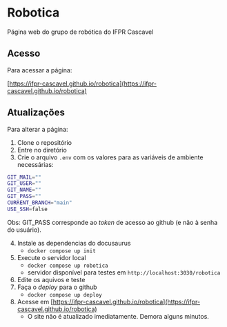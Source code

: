 # Robotica
Página web do grupo de robótica do IFPR Cascavel

## Acesso

Para acessar a página:

[https://ifpr-cascavel.github.io/robotica](https://ifpr-cascavel.github.io/robotica)

## Atualizações

Para alterar a página:

1. Clone o repositório
2. Entre no diretório
3. Crie o arquivo `.env` com os valores para as variáveis de ambiente necessárias:
```bash
GIT_MAIL=""
GIT_USER=""
GIT_NAME=""
GIT_PASS=""
CURRENT_BRANCH="main"
USE_SSH=false
```

Obs: GIT_PASS corresponde ao *token* de acesso ao github (e não à senha do usuário). 

4. Instale as dependencias do docusaurus
    - `docker compose up init`
5. Execute o servidor local
    - `docker compose up robotica`
    - servidor disponível para testes em `http://localhost:3030/robotica`
6. Edite os aquivos e teste
7. Faça o *deploy* para o github
    - `docker compose up deploy`
8. Acesse em [https://ifpr-cascavel.github.io/robotica](https://ifpr-cascavel.github.io/robotica)
    - O site não é atualizado imediatamente. Demora alguns minutos.
